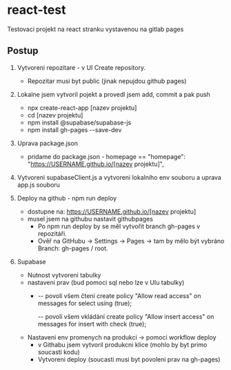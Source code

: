 # react-test
Testovaci projekt na react stranku vystavenou na gitlab pages

## Postup

1. Vytvoreni repozitare - v UI Create repository.

    - Repozitar musi byt public (jinak nepujdou github pages)

2. Lokalne jsem vytvoril pojekt a provedl jsem add, commit a pak push

    - npx create-react-app [nazev projektu]
    - cd [nazev projektu]
    - npm install @supabase/supabase-js
    - npm install gh-pages --save-dev

3. Uprava package.json

    - pridame do package.json - homepage == "homepage": "https://USERNAME.github.io/[nazev projektu]",


4. Vytvoreni supabaseClient.js a vytvoreni lokalniho env souboru a uprava app.js souboru

5. Deploy na github - npm run deploy

    - dostupne na: https://USERNAME.github.io/[nazev projektu]
    - musel jsem na githubu nastavit githubpages
        - Po npm run deploy by se měl vytvořit branch gh-pages v repozitáři.
        - Ověř na GitHubu → Settings → Pages → tam by mělo být vybráno Branch: gh-pages / root.

6. Supabase

    - Nutnost vytvoreni tabulky
    - nastaveni prav (bud pomoci sql nebo lze v UIu tabulky)
        -   -- povolí všem čtení
            create policy "Allow read access" 
            on messages for select
            using (true);

            -- povolí všem vkládání
            create policy "Allow insert access" 
            on messages for insert
            with check (true);
    - Nastaveni env promenych na produkci -> pomoci workflow deploy
        - v Githabu jsem vytvoril produkcni klice (mohlo by byt primo soucasti kodu)
        - Vytvoreni deploy (soucasti musi byt povoleni prav na gh-pages)







